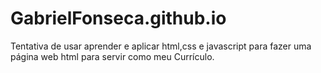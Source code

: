 # GabrielFonseca.github.io
Tentativa de usar aprender e aplicar html,css e javascript para fazer uma página web html para servir como meu Currículo.
